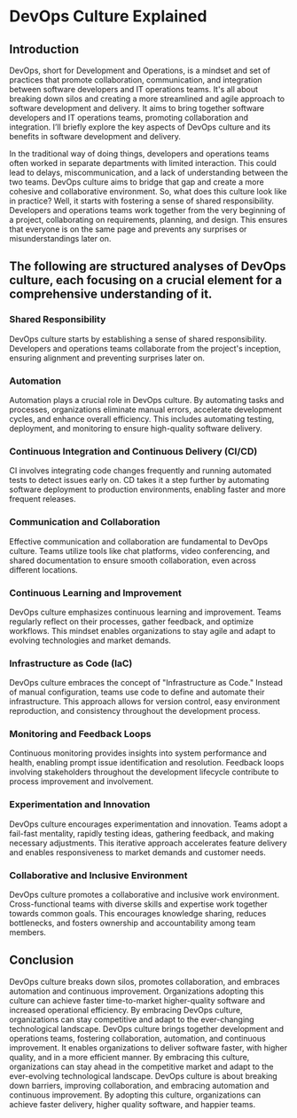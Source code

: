 # DevOps Culture Explained

## Introduction
DevOps, short for Development and Operations, is a mindset and set of practices that promote collaboration, communication, and integration between software developers and IT operations teams. It's all about breaking down silos and creating a more streamlined and agile approach to software development and delivery. It aims to bring together software developers and IT operations teams, promoting collaboration and integration. I’ll briefly explore the key aspects of DevOps culture and its benefits in software development and delivery.

In the traditional way of doing things, developers and operations teams often worked in separate departments with limited interaction. This could lead to delays, miscommunication, and a lack of understanding between the two teams. DevOps culture aims to bridge that gap and create a more cohesive and collaborative environment. So, what does this culture look like in practice? Well, it starts with fostering a sense of shared responsibility. Developers and operations teams work together from the very beginning of a project, collaborating on requirements, planning, and design. This ensures that everyone is on the same page and prevents any surprises or misunderstandings later on.

## The following are structured analyses of DevOps culture, each focusing on a crucial element for a comprehensive understanding of it.

### Shared Responsibility
DevOps culture starts by establishing a sense of shared responsibility. Developers and operations teams collaborate from the project's inception, ensuring alignment and preventing surprises later on.

### Automation
Automation plays a crucial role in DevOps culture. By automating tasks and processes, organizations eliminate manual errors, accelerate development cycles, and enhance overall efficiency. This includes automating testing, deployment, and monitoring to ensure high-quality software delivery.

### Continuous Integration and Continuous Delivery (CI/CD)
CI involves integrating code changes frequently and running automated tests to detect issues early on. CD takes it a step further by automating software deployment to production environments, enabling faster and more frequent releases.

### Communication and Collaboration
Effective communication and collaboration are fundamental to DevOps culture. Teams utilize tools like chat platforms, video conferencing, and shared documentation to ensure smooth collaboration, even across different locations.

### Continuous Learning and Improvement
DevOps culture emphasizes continuous learning and improvement. Teams regularly reflect on their processes, gather feedback, and optimize workflows. This mindset enables organizations to stay agile and adapt to evolving technologies and market demands.

### Infrastructure as Code (IaC)
DevOps culture embraces the concept of "Infrastructure as Code." Instead of manual configuration, teams use code to define and automate their infrastructure. This approach allows for version control, easy environment reproduction, and consistency throughout the development process.

### Monitoring and Feedback Loops
Continuous monitoring provides insights into system performance and health, enabling prompt issue identification and resolution. Feedback loops involving stakeholders throughout the development lifecycle contribute to process improvement and involvement.

### Experimentation and Innovation
DevOps culture encourages experimentation and innovation. Teams adopt a fail-fast mentality, rapidly testing ideas, gathering feedback, and making necessary adjustments. This iterative approach accelerates feature delivery and enables responsiveness to market demands and customer needs.

### Collaborative and Inclusive Environment
DevOps culture promotes a collaborative and inclusive work environment. Cross-functional teams with diverse skills and expertise work together towards common goals. This encourages knowledge sharing, reduces bottlenecks, and fosters ownership and accountability among team members.

## Conclusion
DevOps culture breaks down silos, promotes collaboration, and embraces automation and continuous improvement. Organizations adopting this culture can achieve faster time-to-market higher-quality software and increased operational efficiency. By embracing DevOps culture, organizations can stay competitive and adapt to the ever-changing technological landscape. DevOps culture brings together development and operations teams, fostering collaboration, automation, and continuous improvement. It enables organizations to deliver software faster, with higher quality, and in a more efficient manner. By embracing this culture, organizations can stay ahead in the competitive market and adapt to the ever-evolving technological landscape. DevOps culture is about breaking down barriers, improving collaboration, and embracing automation and continuous improvement. By adopting this culture, organizations can achieve faster delivery, higher quality software, and happier teams.
